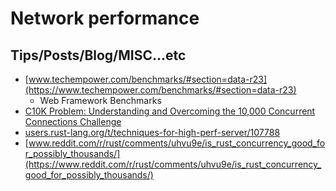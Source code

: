 # Network performance

## Tips/Posts/Blog/MISC...etc

* [www.techempower.com/benchmarks/#section=data-r23](https://www.techempower.com/benchmarks/#section=data-r23)
    * Web Framework Benchmarks
* [C10K Problem: Understanding and Overcoming the 10,000 Concurrent Connections Challenge](https://webhostinggeeks.com/blog/c10k-problem-understanding-and-overcoming-the-10000-concurrent-connections-challenge/#:~:text=The%20c10k%20problem%20is%20a,servers%20started%20experiencing%20heavy%20traffic)
* [users.rust-lang.org/t/techniques-for-high-perf-server/107788](https://users.rust-lang.org/t/techniques-for-high-perf-server/107788)
* [www.reddit.com/r/rust/comments/uhvu9e/is_rust_concurrency_good_for_possibly_thousands/](https://www.reddit.com/r/rust/comments/uhvu9e/is_rust_concurrency_good_for_possibly_thousands/)